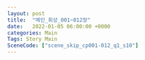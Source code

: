 ```yaml
---
layout: post
title:  "메인_회상_001~012장"
date:   2022-01-05 06:00:00 +0000
categories: Main
Tags: Story Main
SceneCode: ["scene_skip_cp001-012_q1_s10"]
---
```

